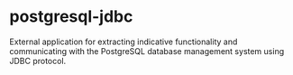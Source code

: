 # postgresql-jdbc
External application for extracting indicative functionality and communicating with the PostgreSQL database management system using JDBC protocol.
